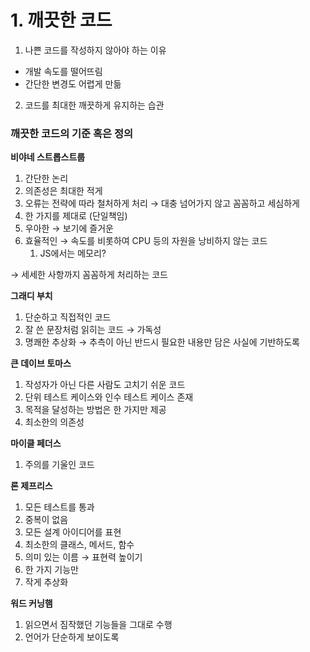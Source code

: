 # 1. 깨끗한 코드

1. 나쁜 코드를 작성하지 않아야 하는 이유

- 개발 속도를 떨어뜨림
- 간단한 변경도 어렵게 만듦

2. 코드를 최대한 깨끗하게 유지하는 습관

### 깨끗한 코드의 기준 혹은 정의

**비야네 스트롭스트룹**

1. 간단한 논리
2. 의존성은 최대한 적게
3. 오류는 전략에 따라 철처하게 처리 → 대충 넘어가지 않고 꼼꼼하고 세심하게
4. 한 가지를 제대로 (단일책임)
5. 우아한 → 보기에 즐거운
6. 효율적인 → 속도를 비롯하여 CPU 등의 자원을 낭비하지 않는 코드
   1. JS에서는 메모리?

→ 세세한 사항까지 꼼꼼하게 처리하는 코드

**그래디 부치**

1. 단순하고 직접적인 코드
2. 잘 쓴 문장처럼 읽히는 코드 → 가독성
3. 명쾌한 추상화 → 추측이 아닌 반드시 필요한 내용만 담은 사실에 기반하도록

**큰 데이브 토마스**

1. 작성자가 아닌 다른 사람도 고치기 쉬운 코드
2. 단위 테스트 케이스와 인수 테스트 케이스 존재
3. 목적을 달성하는 방법은 한 가지만 제공
4. 최소한의 의존성

**마이클 페더스**

1. 주의를 기울인 코드

**론 제프리스**

1. 모든 테스트를 통과
2. 중복이 없음
3. 모든 설계 아이디어를 표현
4. 최소한의 클래스, 메서드, 함수
5. 의미 있는 이름 → 표현력 높이기
6. 한 가지 기능만
7. 작게 추상화

**워드 커닝햄**

1. 읽으면서 짐작했던 기능들을 그대로 수행
2. 언어가 단순하게 보이도록
